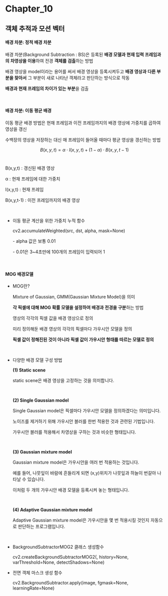 # Chapter_10

## 	객체 추적과 모션 벡터

#### 배경 차분: 정적 배경 차분

배경 차분(Background Subtraction : BS)은 등록된 **배경 모델과 현재 입력 프레임과의 차영상을 이용**하여 전경 **객체를 검출**하는 방법

배경 영상을 model이라는 용어를 써서 배경 영상을 등록시켜두고 **배경 영상과 다른 부분을 찾아서** 그 부분이 새로 나타난 객체라고 판단하는 방식으로 작동

**배경과 현재 프레임의 차이가 있는 부분**을 검출

<br>



#### 배경 차분: 이동 평균 배경

이동 평균 배경 방법은 현재 프레임과 이전 프레임까지의 배경 영상에 가중치를 곱하여 영상을 갱신

수백장의 영상을 저장하는 대신 매 프레임이 들어올 때마다 평균 영상을 갱신하는 방법<br>


$$
	B(x,y,t)=α⋅I(x,y,t)+(1−α)⋅B(x,y,t−1)
$$
<br>

B(x,y,t) : 갱신된 배경 영상

α : 현재 프레임에 대한 가중치

I(x,y,t) : 현재 프레임

B(x,y,t-1) : 이전 프레임까지의 배경 영상

<br>



- 이동 평균 계산을 위한 가중치 누적 함수

  cv2.accumulateWeighted(src, dst, alpha, mask=None)

  \- alpha 값은 보통 0.01

  \- 0.01은 3~4초만에 100개의 프레임이 입력되어 1

  <br>



#### MOG 배경모델

- MOG란?

  Mixture of Gaussian, GMM(Gaussian Mixture Model)을 의미

  **각 픽셀에 대해 MOG 확률 모델을 설정하여 배경과 전경을 구분**하는 방법

  영상의 각각의 픽셀 값을 배경 영상으로 정의

  미리 정의해둔 배경 영상의 각각의 픽셀마다 가우시안 모델을 정의

  **픽셀 값이 정해진된 것이 아니라 픽셀 값이 가우시안 형태를 따르는 모델로 정의**

  <br>

  

- 다양한 배경 모델 구성 방법

  **(1) Static scene**

   static scene은 배경 영상을 고정하는 것을 의미합니다.

   <br>

  **(2) Single Gaussian model**

   Single Gaussian model은 픽셀마다 가우시안 모델을 정의하겠다는 의미입니다.

   노이즈를 제거하기 위해 가우시안 블러를 한번 적용한 것과 관련된 기법입니다.

   가우시안 블러를 적용해서 차영상을 구하는 것과 비슷한 형태입니다.

   <br>

  **(3) Gaussian mixture model**

   Gaussian mixture model은 가우시안을 여러 번 적용하는 것입니다.

   예를 들어, 나뭇잎이 바람에 흔들리게 되면 (x,y)위치가 나뭇잎과 하늘이 번갈아 나타날 수 있습니다.

   이처럼 두 개의 가우시안 배경 모델을 등록시켜 놓는 형태입니다.

   <br>

  **(4) Adaptive Gaussian mixture model**

   Adaptive Gaussian mixture model은 가우시안을 몇 번 적용시킬 것인지 자동으로 판단하는 프로그램입니다.

  <br>

  

- BackgroundSubtractorMOG2 클래스 생성함수

  cv2.createBackgroundSubtractorMOG2(, history=None, varThreshold=None, detectShadows=None)



- 전면 객체 마스크 생성 함수

  cv2.BackgroundSubtractor.apply(image, fgmask=None, learningRate=None)

